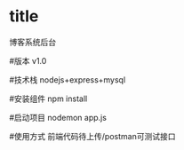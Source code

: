 # title
博客系统后台

#版本
v1.0

#技术栈
nodejs+express+mysql

#安装组件
npm install

#启动项目
nodemon app.js

#使用方式
前端代码待上传/postman可测试接口
